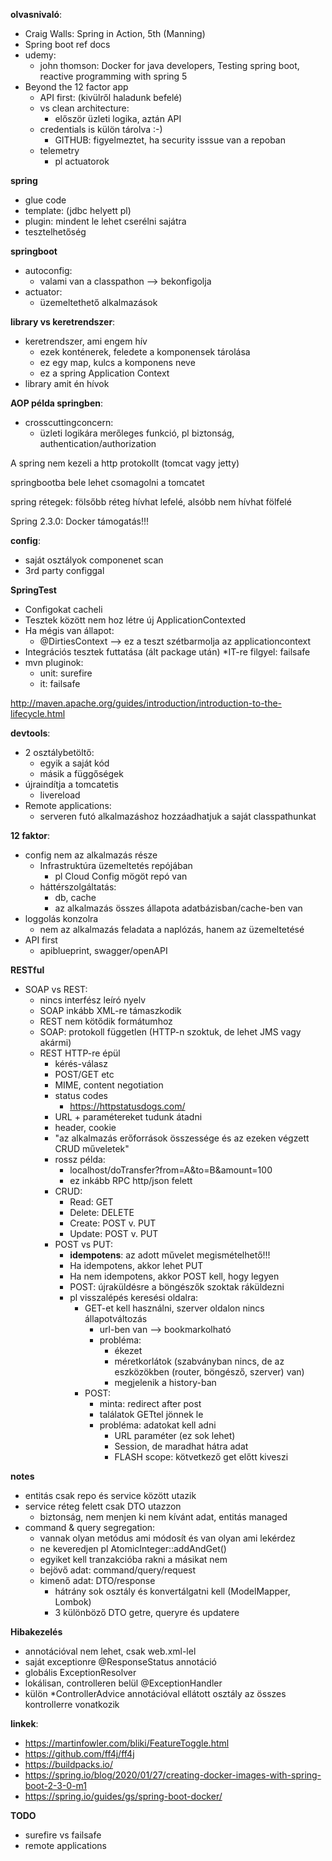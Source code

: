 **olvasnivaló**:
 * Craig Walls: Spring in Action, 5th (Manning)
 * Spring boot ref docs
 * udemy:
   * john thomson: Docker for java developers, Testing spring boot, reactive programming with spring 5
  * Beyond the 12 factor app
    * API first: (kivülről haladunk befelé)
    * vs clean architecture:
      * először üzleti logika, aztán API
    * credentials is külön tárolva :-)
      * GITHUB: figyelmeztet, ha security isssue van a repoban
    * telemetry
      * pl actuatorok

**spring**
* glue code
* template: (jdbc helyett pl)
*  plugin: mindent le lehet cserélni sajátra
*  tesztelhetőség

**springboot**
* autoconfig:
  * valami van a classpathon --> bekonfigolja
* actuator:
  * üzemeltethető alkalmazások
  
**library vs keretrendszer**:
* keretrendszer, ami engem hív
  *  ezek konténerek, feledete a komponensek tárolása
  *  ez egy map, kulcs a komponens neve
  *  ez a spring Application Context
* library amit én hívok

**AOP példa springben**:
* crosscuttingconcern:
  *  üzleti logikára merőleges funkció, pl biztonság, authentication/authorization
  
A spring nem kezeli a http protokollt (tomcat vagy jetty) 

springbootba bele lehet csomagolni a tomcatet

spring rétegek:
  fölsőbb réteg hívhat lefelé, alsóbb nem hívhat fölfelé

Spring 2.3.0:
  Docker támogatás!!!

**config**:
*  saját osztályok componenet scan
*  3rd party configgal

**SpringTest**
* Configokat cacheli
* Tesztek között nem hoz létre új ApplicationContexted
* Ha mégis van állapot:
  * @DirtiesContext --> ez a teszt szétbarmolja az applicationcontext
* Integrációs tesztek futtatása (ált package után)
  *IT-re filgyel: failsafe
* mvn pluginok:
  * unit: surefire
  * it: failsafe

http://maven.apache.org/guides/introduction/introduction-to-the-lifecycle.html

**devtools**:
* 2 osztálybetöltő:
  * egyik a saját kód
  * másik a függőségek
* újraindítja a tomcatetis
  * livereload
* Remote applications:
  * serveren futó alkalmazáshoz hozzáadhatjuk a saját classpathunkat

**12 faktor**:
* config nem az alkalmazás része
  * Infrastruktúra üzemeltetés repójában
    * pl Cloud Config mögöt repó van
  * háttérszolgáltatás:
    * db, cache
    * az alkalmazás összes állapota adatbázisban/cache-ben van
* loggolás konzolra
  * nem az alkalmazás feladata a naplózás, hanem az üzemeltetésé
* API first
  * apiblueprint, swagger/openAPI 

**RESTful**
  * SOAP vs REST:
    * nincs interfész leíró nyelv
    * SOAP inkább XML-re támaszkodik
    * REST nem kötődik formátumhoz
    * SOAP: protokoll független (HTTP-n szoktuk, de lehet JMS vagy akármi)
    * REST HTTP-re épül
      * kérés-válasz
      * POST/GET etc
      * MIME, content negotiation
      * status codes
        * https://httpstatusdogs.com/
      * URL + paramétereket tudunk átadni
      * header, cookie
      * "az alkalmazás erőforrások összessége és az ezeken végzett CRUD műveletek"
      * rossz példa:
        * localhost/doTransfer?from=A&to=B&amount=100
        * ez inkább RPC http/json felett
      * CRUD:
        * Read: GET
        * Delete: DELETE
        * Create: POST v. PUT
        * Update: POST v. PUT
      * POST vs PUT:
        * **idempotens**: az adott művelet megismételhető!!!
        * Ha idempotens, akkor lehet PUT
        * Ha nem idempotens, akkor POST kell, hogy legyen
        * POST: újraküldésre a böngészők szoktak ráküldezni
        * pl visszalépés keresési oldalra:
          * GET-et kell használni, szerver oldalon nincs állapotváltozás
            * url-ben van --> bookmarkolható
            * probléma:
              * ékezet
              * méretkorlátok (szabványban nincs, de az eszközökben (router, böngésző, szerver) van)
              * megjelenik a history-ban 
          * POST:
            * minta: redirect after post
            * találatok GETtel jönnek le
            * probléma: adatokat kell adni
              * URL paraméter (ez sok lehet)
              * Session, de maradhat hátra adat
              * FLASH scope: kötvetkező get előtt kiveszi

**notes**
 * entitás csak repo és service között utazik
 * service réteg felett csak DTO utazzon
   * biztonság, nem menjen ki nem kívánt adat, entitás managed
 * command & query segregation:
   * vannak olyan metódus ami módosít és van olyan ami lekérdez
   * ne keveredjen pl AtomicInteger::addAndGet()   
   * egyiket kell tranzakcióba rakni a másikat nem
   * bejövő adat: command/query/request
   * kimenő adat: DTO/response
     * hátrány sok osztály és konvertálgatni kell (ModelMapper, Lombok)
     * 3 különböző DTO getre, queryre és updatere 

**Hibakezelés**
  * annotációval nem lehet, csak web.xml-lel
  * saját exceptionre @ResponseStatus annotáció
  * globális ExceptionResolver
  * lokálisan, controlleren belül @ExceptionHandler
  * külön *ControllerAdvice annotációval ellátott osztály az összes kontrollerre vonatkozik

**linkek**:
* https://martinfowler.com/bliki/FeatureToggle.html
* https://github.com/ff4j/ff4j
* https://buildpacks.io/
* https://spring.io/blog/2020/01/27/creating-docker-images-with-spring-boot-2-3-0-m1
* https://spring.io/guides/gs/spring-boot-docker/



**TODO**
 * surefire vs failsafe
 * remote applications

